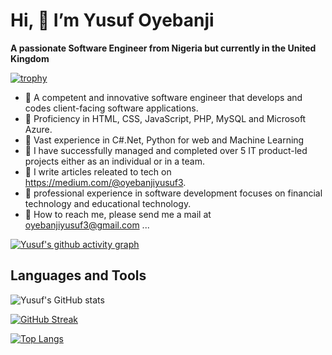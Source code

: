 
# Hi, 👋 I’m Yusuf Oyebanji

**A passionate Software Engineer from Nigeria but currently in the United Kingdom**

[![trophy](https://github-profile-trophy.vercel.app/?username=oyebanjiyusuf3&theme=onedark)](https://github.com/oyebanjiyusuf3/github-profile-trophy)

- 💞️ A competent and innovative software engineer that develops and codes client-facing software applications. 
- 💞️ Proficiency in HTML, CSS, JavaScript, PHP, MySQL and Microsoft Azure.
- 💞️ Vast experience in C#.Net, Python for web and Machine Learning
- 💞️ I have successfully managed and completed over 5 IT product-led projects either as an individual or in a team.
- 📝 I write articles releated to tech on https://medium.com/@oyebanjiyusuf3.
- 💞️ professional experience in software development focuses on financial technology and educational technology.
- 💬 How to reach me, please send me a mail at oyebanjiyusuf3@gmail.com ...

[![Yusuf's github activity graph](https://activity-graph.herokuapp.com/graph?username=oyebanjiyusuf3)](https://github.com/oyebanjiyusuf3/github-readme-activity-graph)

## Languages and Tools
![Yusuf's GitHub stats](https://github-readme-stats.vercel.app/api?username=oyebanjiyusuf3&show_icons=true&theme=radical)


[![GitHub Streak](https://github-readme-streak-stats.herokuapp.com/?user=abduljeleelng&theme=dark)](https://git.io/streak-stats)

[![Top Langs](https://github-readme-stats.vercel.app/api/top-langs/?username=oyebanjiyusuf3&layout=compact)](https://github.com/oyebanjiyusuf3/github-readme-stats)

<!---
oyebanjiyusuf3/oyebanjiyusuf3 is a ✨ special ✨ repository because its `README.md` (this file) appears on your GitHub profile.
You can click the Preview link to take a look at your changes.
--->
